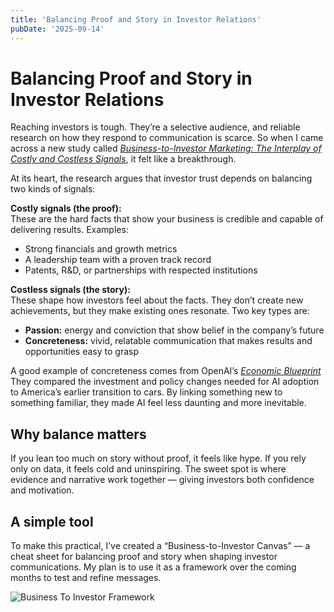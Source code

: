 ```yaml
---
title: 'Balancing Proof and Story in Investor Relations'
pubDate: '2025-09-14'
---
```


# Balancing Proof and Story in Investor Relations  

Reaching investors is tough. They’re a selective audience, and reliable research on how they respond to communication is scarce. So when I came across a new study called [*Business-to-Investor Marketing: The Interplay of Costly and Costless Signals*](https://journals.sagepub.com/doi/10.1177/00222429241288464), it felt like a breakthrough.  

At its heart, the research argues that investor trust depends on balancing two kinds of signals:  

**Costly signals (the proof):**  
These are the hard facts that show your business is credible and capable of delivering results. Examples:  
- Strong financials and growth metrics  
- A leadership team with a proven track record  
- Patents, R&D, or partnerships with respected institutions  

**Costless signals (the story):**  
These shape how investors feel about the facts. They don’t create new achievements, but they make existing ones resonate. Two key types are:  
- **Passion:** energy and conviction that show belief in the company’s future  
- **Concreteness:** vivid, relatable communication that makes results and opportunities easy to grasp  

A good example of concreteness comes from OpenAI’s [*Economic Blueprint*](https://openai.com/global-affairs/openais-economic-blueprint/) They compared the investment and policy changes needed for AI adoption to America’s earlier transition to cars. By linking something new to something familiar, they made AI feel less daunting and more inevitable.  

## Why balance matters  

If you lean too much on story without proof, it feels like hype. If you rely only on data, it feels cold and uninspiring. The sweet spot is where evidence and narrative work together — giving investors both confidence and motivation.  

## A simple tool  

To make this practical, I’ve created a “Business-to-Investor Canvas” — a cheat sheet for balancing proof and story when shaping investor communications. My plan is to use it as a framework over the coming months to test and refine messages. 

![Business To Investor Framework](/images/Business-To-Investor-Canvas.png)
